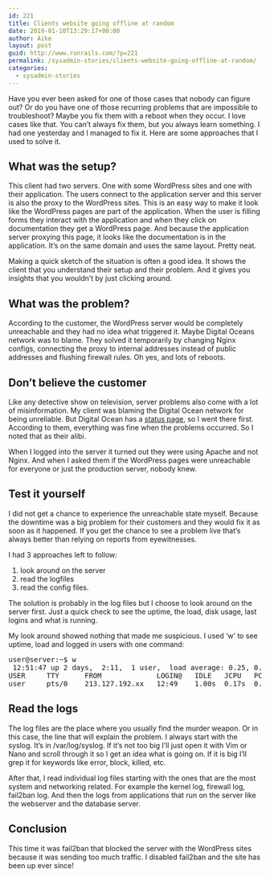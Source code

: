 ```yaml
---
id: 221
title: Clients website going offline at random
date: 2019-01-10T13:29:17+00:00
author: Aike
layout: post
guid: http://www.runrails.com/?p=221
permalink: /sysadmin-stories/clients-website-going-offline-at-random/
categories:
  - sysadmin-stories
---
```

Have you ever been asked for one of those cases that nobody can figure out? Or do you have one of those recurring problems that are impossible to troubleshoot? Maybe you fix them with a reboot when they occur. I love cases like that. You can&#8217;t always fix them, but you always learn something. I had one yesterday and I managed to fix it. Here are some approaches that I used to solve it.

## What was the setup?

This client had two servers. One with some WordPress sites and one with their application. The users connect to the application server and this server is also the proxy to the WordPress sites. This is an easy way to make it look like the WordPress pages are part of the application. When the user is filling forms they interact with the application and when they click on documentation they get a WordPress page. And because the application server proxying this page, it looks like the documentation is in the application. It&#8217;s on the same domain and uses the same layout. Pretty neat.

Making a quick sketch of the situation is often a good idea. It shows the client that you understand their setup and their problem. And it gives you insights that you wouldn&#8217;t by just clicking around.

## What was the problem?

According to the customer, the WordPress server would be completely unreachable and they had no idea what triggered it. Maybe Digital Oceans network was to blame. They solved it temporarily by changing Nginx configs, connecting the proxy to internal addresses instead of public addresses and flushing firewall rules. Oh yes, and lots of reboots.

## Don&#8217;t believe the customer

Like any detective show on television, server problems also come with a lot of misinformation. My client was blaming the Digital Ocean network for being unreliable. But Digital Ocean has a <a href="https://status.digitalocean.com/" target="_blank" rel="noopener">status page</a>, so I went there first. According to them, everything was fine when the problems occurred. So I noted that as their alibi.

When I logged into the server it turned out they were using Apache and not Nginx. And when I asked them if the WordPress pages were unreachable for everyone or just the production server, nobody knew.

## Test it yourself

I did not get a chance to experience the unreachable state myself. Because the downtime was a big problem for their customers and they would fix it as soon as it happened. If you get the chance to see a problem live that&#8217;s always better than relying on reports from eyewitnesses.

I had 3 approaches left to follow:

  1. look around on the server
  2. read the logfiles
  3. read the config files.

The solution is probably in the log files but I choose to look around on the server first. Just a quick check to see the uptime, the load, disk usage, last logins and what is running.

My look around showed nothing that made me suspicious. I used &#8216;w&#8217; to see uptime, load and logged in users with one command:

<pre class="theme:powershell lang:sh decode:true ">user@server:~$ w
 12:51:47 up 2 days,  2:11,  1 user,  load average: 0.25, 0.22, 0.15
USER     TTY      FROM             LOGIN@   IDLE   JCPU   PCPU WHAT
user     pts/0    213.127.192.xx   12:49    1.00s  0.17s  0.01s w</pre>

## Read the logs

The log files are the place where you usually find the murder weapon. Or in this case, the line that will explain the problem. I always start with the syslog. It&#8217;s in /var/log/syslog. If it&#8217;s not too big I&#8217;ll just open it with Vim or Nano and scroll through it so I get an idea what is going on. If it is big I&#8217;ll grep it for keywords like error, block, killed, etc.

After that, I read individual log files starting with the ones that are the most system and networking related. For example the kernel log, firewall log, fail2ban log. And then the logs from applications that run on the server like the webserver and the database server.

## Conclusion

This time it was fail2ban that blocked the server with the WordPress sites because it was sending too much traffic. I disabled fail2ban and the site has been up ever since!

&nbsp;